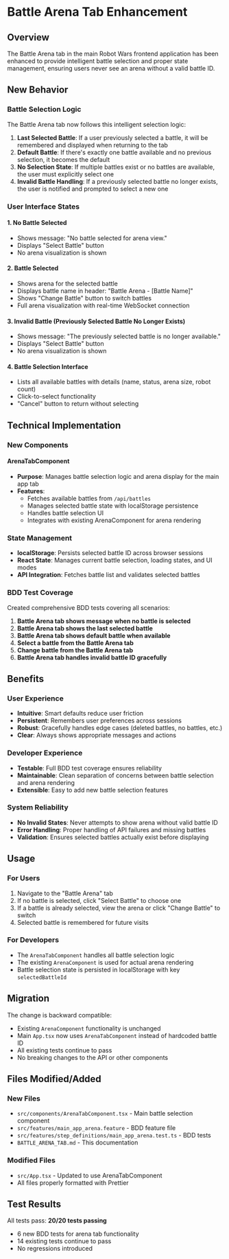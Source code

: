 # Battle Arena Tab Enhancement

## Overview

The Battle Arena tab in the main Robot Wars frontend application has been enhanced to provide intelligent battle selection and proper state management, ensuring users never see an arena without a valid battle ID.

## New Behavior

### Battle Selection Logic

The Battle Arena tab now follows this intelligent selection logic:

1. **Last Selected Battle**: If a user previously selected a battle, it will be remembered and displayed when returning to the tab
2. **Default Battle**: If there's exactly one battle available and no previous selection, it becomes the default
3. **No Selection State**: If multiple battles exist or no battles are available, the user must explicitly select one
4. **Invalid Battle Handling**: If a previously selected battle no longer exists, the user is notified and prompted to select a new one

### User Interface States

#### 1. No Battle Selected
- Shows message: "No battle selected for arena view."
- Displays "Select Battle" button
- No arena visualization is shown

#### 2. Battle Selected
- Shows arena for the selected battle
- Displays battle name in header: "Battle Arena - [Battle Name]"
- Shows "Change Battle" button to switch battles
- Full arena visualization with real-time WebSocket connection

#### 3. Invalid Battle (Previously Selected Battle No Longer Exists)
- Shows message: "The previously selected battle is no longer available."
- Displays "Select Battle" button
- No arena visualization is shown

#### 4. Battle Selection Interface
- Lists all available battles with details (name, status, arena size, robot count)
- Click-to-select functionality
- "Cancel" button to return without selecting

## Technical Implementation

### New Components

#### ArenaTabComponent
- **Purpose**: Manages battle selection logic and arena display for the main app tab
- **Features**:
  - Fetches available battles from `/api/battles`
  - Manages selected battle state with localStorage persistence
  - Handles battle selection UI
  - Integrates with existing ArenaComponent for arena rendering

### State Management

- **localStorage**: Persists selected battle ID across browser sessions
- **React State**: Manages current battle selection, loading states, and UI modes
- **API Integration**: Fetches battle list and validates selected battles

### BDD Test Coverage

Created comprehensive BDD tests covering all scenarios:

1. **Battle Arena tab shows message when no battle is selected**
2. **Battle Arena tab shows the last selected battle**
3. **Battle Arena tab shows default battle when available**
4. **Select a battle from the Battle Arena tab**
5. **Change battle from the Battle Arena tab**
6. **Battle Arena tab handles invalid battle ID gracefully**

## Benefits

### User Experience
- **Intuitive**: Smart defaults reduce user friction
- **Persistent**: Remembers user preferences across sessions
- **Robust**: Gracefully handles edge cases (deleted battles, no battles, etc.)
- **Clear**: Always shows appropriate messages and actions

### Developer Experience
- **Testable**: Full BDD test coverage ensures reliability
- **Maintainable**: Clean separation of concerns between battle selection and arena rendering
- **Extensible**: Easy to add new battle selection features

### System Reliability
- **No Invalid States**: Never attempts to show arena without valid battle ID
- **Error Handling**: Proper handling of API failures and missing battles
- **Validation**: Ensures selected battles actually exist before displaying

## Usage

### For Users
1. Navigate to the "Battle Arena" tab
2. If no battle is selected, click "Select Battle" to choose one
3. If a battle is already selected, view the arena or click "Change Battle" to switch
4. Selected battle is remembered for future visits

### For Developers
- The `ArenaTabComponent` handles all battle selection logic
- The existing `ArenaComponent` is used for actual arena rendering
- Battle selection state is persisted in localStorage with key `selectedBattleId`

## Migration

The change is backward compatible:
- Existing `ArenaComponent` functionality is unchanged
- Main `App.tsx` now uses `ArenaTabComponent` instead of hardcoded battle ID
- All existing tests continue to pass
- No breaking changes to the API or other components

## Files Modified/Added

### New Files
- `src/components/ArenaTabComponent.tsx` - Main battle selection component
- `src/features/main_app_arena.feature` - BDD feature file
- `src/features/step_definitions/main_app_arena.test.ts` - BDD tests
- `BATTLE_ARENA_TAB.md` - This documentation

### Modified Files
- `src/App.tsx` - Updated to use ArenaTabComponent
- All files properly formatted with Prettier

## Test Results

All tests pass: **20/20 tests passing**
- 6 new BDD tests for arena tab functionality
- 14 existing tests continue to pass
- No regressions introduced
